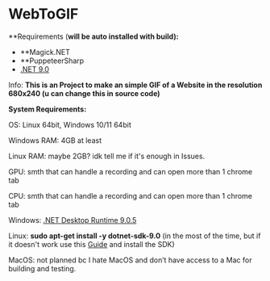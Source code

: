 # WebToGIF

**Requirements (**will be auto installed with build):**
 - **Magick.NET
 - **PuppeteerSharp
 - [.NET 9.0](https://dotnet.microsoft.com/en-us/download/dotnet/9.0)


Info: **This is an Project to make an simple GIF of a Website in the resolution 680x240 (u can change this in source code)**

**System Requirements:**

OS: Linux 64bit, Windows 10/11 64bit

Windows RAM: 4GB at least

Linux RAM: maybe 2GB? idk tell me if it's enough in Issues.

GPU: smth that can handle a recording and can open more than 1 chrome tab

CPU: smth that can handle a recording and can open more than 1 chrome tab

Windows: [.NET Desktop Runtime 9.0.5](https://builds.dotnet.microsoft.com/dotnet/WindowsDesktop/9.0.5/windowsdesktop-runtime-9.0.5-win-x64.exe)

Linux: **sudo apt-get install -y dotnet-sdk-9.0** (in the most of the time, but if it doesn't work use this [Guide](https://learn.microsoft.com/en-us/dotnet/core/install/linux?WT.mc_id=dotnet-35129-website) and install the SDK)

MacOS: not planned bc I hate MacOS and don’t have access to a Mac for building and testing.

#

